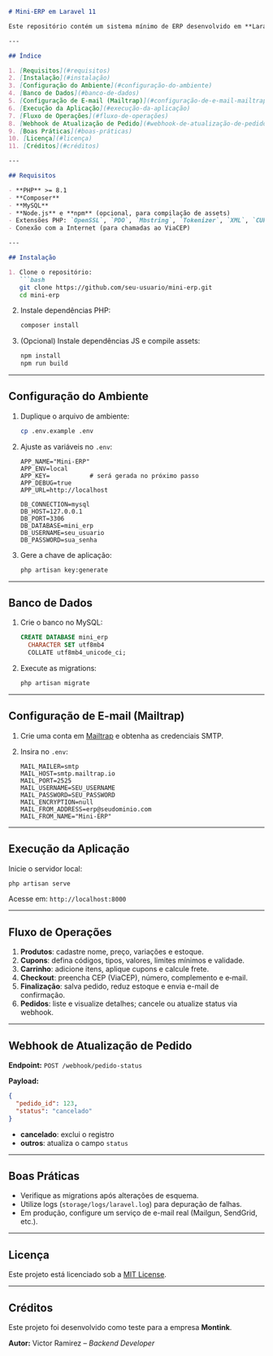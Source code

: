 ````markdown
# Mini-ERP em Laravel 11

Este repositório contém um sistema mínimo de ERP desenvolvido em **Laravel 11** para gerenciamento de **pedidos**, **produtos**, **cupons** e **estoque**. Apresenta funcionalidades essenciais de e‑commerce, incluindo carrinho de compras, cálculo de frete, aplicação de cupons, integração com ViaCEP, envio de e‑mail via Mailtrap e webhook para atualização de status de pedidos.

---

## Índice

1. [Requisitos](#requisitos)
2. [Instalação](#instalação)
3. [Configuração do Ambiente](#configuração-do-ambiente)
4. [Banco de Dados](#banco-de-dados)
5. [Configuração de E-mail (Mailtrap)](#configuração-de-e-mail-mailtrap)
6. [Execução da Aplicação](#execução-da-aplicação)
7. [Fluxo de Operações](#fluxo-de-operações)
8. [Webhook de Atualização de Pedido](#webhook-de-atualização-de-pedido)
9. [Boas Práticas](#boas-práticas)
10. [Licença](#licença)
11. [Créditos](#créditos)

---

## Requisitos

- **PHP** >= 8.1
- **Composer**
- **MySQL**
- **Node.js** e **npm** (opcional, para compilação de assets)
- Extensões PHP: `OpenSSL`, `PDO`, `Mbstring`, `Tokenizer`, `XML`, `CURL`
- Conexão com a Internet (para chamadas ao ViaCEP)

---

## Instalação

1. Clone o repositório:
   ```bash
   git clone https://github.com/seu-usuario/mini-erp.git
   cd mini-erp
````

2. Instale dependências PHP:

   ```bash
   composer install
   ```
3. (Opcional) Instale dependências JS e compile assets:

   ```bash
   npm install
   npm run build
   ```

---

## Configuração do Ambiente

1. Duplique o arquivo de ambiente:

   ```bash
   cp .env.example .env
   ```
2. Ajuste as variáveis no `.env`:

   ```dotenv
   APP_NAME="Mini-ERP"
   APP_ENV=local
   APP_KEY=           # será gerada no próximo passo
   APP_DEBUG=true
   APP_URL=http://localhost

   DB_CONNECTION=mysql
   DB_HOST=127.0.0.1
   DB_PORT=3306
   DB_DATABASE=mini_erp
   DB_USERNAME=seu_usuario
   DB_PASSWORD=sua_senha
   ```
3. Gere a chave de aplicação:

   ```bash
   php artisan key:generate
   ```

---

## Banco de Dados

1. Crie o banco no MySQL:

   ```sql
   CREATE DATABASE mini_erp
     CHARACTER SET utf8mb4
     COLLATE utf8mb4_unicode_ci;
   ```
2. Execute as migrations:

   ```bash
   php artisan migrate
   ```

---

## Configuração de E-mail (Mailtrap)

1. Crie uma conta em [Mailtrap](https://mailtrap.io) e obtenha as credenciais SMTP.
2. Insira no `.env`:

   ```dotenv
   MAIL_MAILER=smtp
   MAIL_HOST=smtp.mailtrap.io
   MAIL_PORT=2525
   MAIL_USERNAME=SEU_USERNAME
   MAIL_PASSWORD=SEU_PASSWORD
   MAIL_ENCRYPTION=null
   MAIL_FROM_ADDRESS=erp@seudominio.com
   MAIL_FROM_NAME="Mini-ERP"
   ```

---

## Execução da Aplicação

Inicie o servidor local:

```bash
php artisan serve
```

Acesse em: `http://localhost:8000`

---

## Fluxo de Operações

1. **Produtos**: cadastre nome, preço, variações e estoque.
2. **Cupons**: defina códigos, tipos, valores, limites mínimos e validade.
3. **Carrinho**: adicione itens, aplique cupons e calcule frete.
4. **Checkout**: preencha CEP (ViaCEP), número, complemento e e‑mail.
5. **Finalização**: salva pedido, reduz estoque e envia e-mail de confirmação.
6. **Pedidos**: liste e visualize detalhes; cancele ou atualize status via webhook.

---

## Webhook de Atualização de Pedido

**Endpoint:** `POST /webhook/pedido-status`

**Payload:**

```json
{
  "pedido_id": 123,
  "status": "cancelado"
}
```

* **cancelado**: exclui o registro
* **outros**: atualiza o campo `status`

---

## Boas Práticas

* Verifique as migrations após alterações de esquema.
* Utilize logs (`storage/logs/laravel.log`) para depuração de falhas.
* Em produção, configure um serviço de e-mail real (Mailgun, SendGrid, etc.).

---

## Licença

Este projeto está licenciado sob a [MIT License](LICENSE).

---

## Créditos

Este projeto foi desenvolvido como teste para a empresa **Montink**.

**Autor:** Victor Ramirez – *Backend Developer*

```
```
